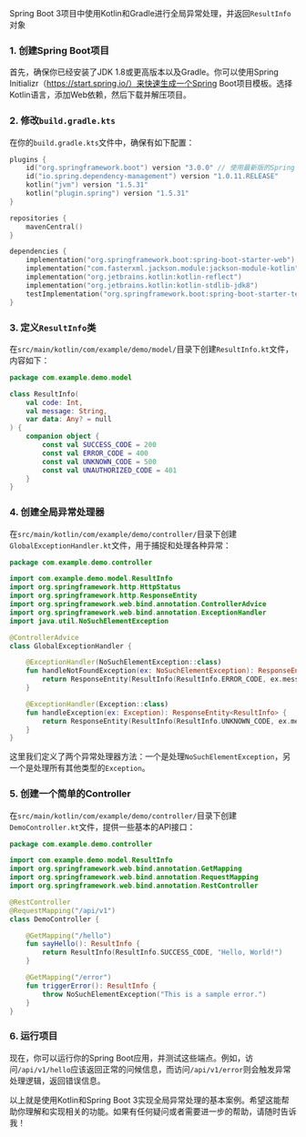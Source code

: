 Spring Boot 3项目中使用Kotlin和Gradle进行全局异常处理，并返回`ResultInfo`对象

### 1. 创建Spring Boot项目

首先，确保你已经安装了JDK 1.8或更高版本以及Gradle。你可以使用Spring Initializr（https://start.spring.io/）来快速生成一个Spring Boot项目模板。选择Kotlin语言，添加Web依赖，然后下载并解压项目。

### 2. 修改`build.gradle.kts`

在你的`build.gradle.kts`文件中，确保有如下配置：

```kotlin
plugins {
    id("org.springframework.boot") version "3.0.0" // 使用最新版的Spring Boot
    id("io.spring.dependency-management") version "1.0.11.RELEASE"
    kotlin("jvm") version "1.5.31"
    kotlin("plugin.spring") version "1.5.31"
}

repositories {
    mavenCentral()
}

dependencies {
    implementation("org.springframework.boot:spring-boot-starter-web")
    implementation("com.fasterxml.jackson.module:jackson-module-kotlin")
    implementation("org.jetbrains.kotlin:kotlin-reflect")
    implementation("org.jetbrains.kotlin:kotlin-stdlib-jdk8")
    testImplementation("org.springframework.boot:spring-boot-starter-test")
}
```

### 3. 定义`ResultInfo`类

在`src/main/kotlin/com/example/demo/model/`目录下创建`ResultInfo.kt`文件，内容如下：

```kotlin
package com.example.demo.model

class ResultInfo(
    val code: Int,
    val message: String,
    var data: Any? = null
) {
    companion object {
        const val SUCCESS_CODE = 200
        const val ERROR_CODE = 400
        const val UNKNOWN_CODE = 500
        const val UNAUTHORIZED_CODE = 401
    }
}
```

### 4. 创建全局异常处理器

在`src/main/kotlin/com/example/demo/controller/`目录下创建`GlobalExceptionHandler.kt`文件，用于捕捉和处理各种异常：

```kotlin
package com.example.demo.controller

import com.example.demo.model.ResultInfo
import org.springframework.http.HttpStatus
import org.springframework.http.ResponseEntity
import org.springframework.web.bind.annotation.ControllerAdvice
import org.springframework.web.bind.annotation.ExceptionHandler
import java.util.NoSuchElementException

@ControllerAdvice
class GlobalExceptionHandler {

    @ExceptionHandler(NoSuchElementException::class)
    fun handleNotFoundException(ex: NoSuchElementException): ResponseEntity<ResultInfo> {
        return ResponseEntity(ResultInfo(ResultInfo.ERROR_CODE, ex.message ?: "Not Found"), HttpStatus.NOT_FOUND)
    }

    @ExceptionHandler(Exception::class)
    fun handleException(ex: Exception): ResponseEntity<ResultInfo> {
        return ResponseEntity(ResultInfo(ResultInfo.UNKNOWN_CODE, ex.message ?: "Unknown Error"), HttpStatus.INTERNAL_SERVER_ERROR)
    }
}
```

这里我们定义了两个异常处理器方法：一个是处理`NoSuchElementException`，另一个是处理所有其他类型的`Exception`。

### 5. 创建一个简单的Controller

在`src/main/kotlin/com/example/demo/controller/`目录下创建`DemoController.kt`文件，提供一些基本的API接口：

```kotlin
package com.example.demo.controller

import com.example.demo.model.ResultInfo
import org.springframework.web.bind.annotation.GetMapping
import org.springframework.web.bind.annotation.RequestMapping
import org.springframework.web.bind.annotation.RestController

@RestController
@RequestMapping("/api/v1")
class DemoController {

    @GetMapping("/hello")
    fun sayHello(): ResultInfo {
        return ResultInfo(ResultInfo.SUCCESS_CODE, "Hello, World!")
    }

    @GetMapping("/error")
    fun triggerError(): ResultInfo {
        throw NoSuchElementException("This is a sample error.")
    }
}
```

### 6. 运行项目

现在，你可以运行你的Spring Boot应用，并测试这些端点。例如，访问`/api/v1/hello`应该返回正常的问候信息，而访问`/api/v1/error`则会触发异常处理逻辑，返回错误信息。

以上就是使用Kotlin和Spring Boot 3实现全局异常处理的基本案例。希望这能帮助你理解和实现相关的功能。如果有任何疑问或者需要进一步的帮助，请随时告诉我！
